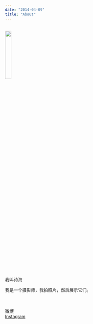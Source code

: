 ```yaml
---
date: "2014-04-09"
title: "About"
---
```

<br>

<img src="/img/about/about.jpg" width="20%" height="20%">
<br><br>
我叫诗海

我是一个摄影师，我拍照片，然后展示它们。
<br><br><br>

[微博](https://weibo.com/u/7811476668)<br>
[Instagram](https://www.instagram.com/shihai8069/)